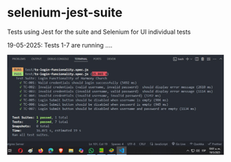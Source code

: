 # selenium-jest-suite
Tests using Jest for the suite and Selenium for UI individual tests

19-05-2025: Tests 1-7 are running ....

![Imagen](asi-quedo-en-el-repo.jpg)
